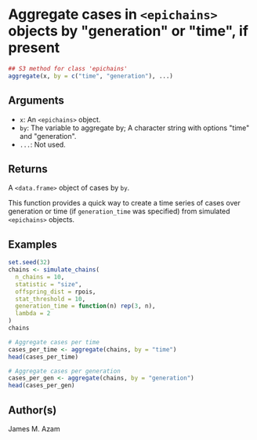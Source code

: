 # Aggregate cases in `<epichains>` objects by "generation" or "time", if present

```r
## S3 method for class 'epichains'
aggregate(x, by = c("time", "generation"), ...)
```

## Arguments

- `x`: An `<epichains>` object.
- `by`: The variable to aggregate by; A character string with options "time" and "generation".
- `...`: Not used.

## Returns

A `<data.frame>` object of cases by `by`.

This function provides a quick way to create a time series of cases over generation or time (if `generation_time` was specified) from simulated `<epichains>` objects.

## Examples

```r
set.seed(32)
chains <- simulate_chains(
  n_chains = 10,
  statistic = "size",
  offspring_dist = rpois,
  stat_threshold = 10,
  generation_time = function(n) rep(3, n),
  lambda = 2
)
chains

# Aggregate cases per time
cases_per_time <- aggregate(chains, by = "time")
head(cases_per_time)

# Aggregate cases per generation
cases_per_gen <- aggregate(chains, by = "generation")
head(cases_per_gen)
```

## Author(s)

James M. Azam
